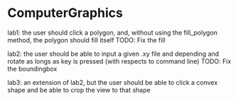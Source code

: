 # ComputerGraphics

lab1: the user should click a polygon, and, without using the fill_polygon method, the polygon should fill itself
TODO: Fix the fill

lab2: the user should be able to input a given .xy file and depending and rotate as longs as key is pressed (with respects to command line)
TODO: Fix the boundingbox

lab3: an extension of lab2, but the user should be able to click a convex shape and be able to crop the view to that shape
